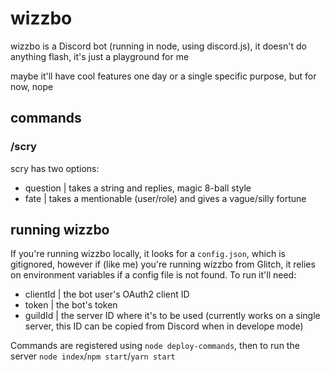 # wizzbo

wizzbo is a Discord bot (running in node, using discord.js), it doesn't do anything flash, it's just a playground for me

maybe it'll have cool features one day or a single specific purpose, but for now, nope

## commands

### /scry
scry has two options:
- question | takes a string and replies, magic 8-ball style
- fate | takes a mentionable (user/role) and gives a vague/silly fortune

## running wizzbo

If you're running wizzbo locally, it looks for a `config.json`, which is gitignored, however if (like me) you're running wizzbo from Glitch, it relies on environment variables if a config file is not found. To run it'll need:
* clientId | the bot user's OAuth2 client ID
* token | the bot's token
* guildId | the server ID where it's to be used (currently works on a single server, this ID can be copied from Discord when in develope mode)

Commands are registered using `node deploy-commands`, then to run the server `node index`/`npm start`/`yarn start`
